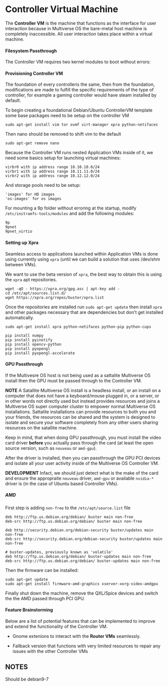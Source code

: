 # Controller Virtual Machine

The **Controller VM** is the machine that functions as the interface for user interaction because in Multiverse OS the bare-metal host machine is completely inaccessible. All user interaction takes place within a virtual machine.

#### Filesystem Passthrough
The Controller VM requires two kernel modules to boot without errors:


#### Provisioning Controller VM
The foundation of every controlleris the same, then from the foundation, modifications are made to fulfill the specific requirements of the type of controller, for example a gaming controller would have steam installed by default.

To begin creating a foundational Debian/Ubuntu ControllerVM template some base packages need to be setup on the controller VM

```
sudo apt-get install vim tor ovmf virt-manager xpra python-netifaces
```

Then nano should be removed to shift vim to the default

```
sudo apt-get remove nano
```

Because the Controller VM runs nested Application VMs inside of it, we need some basics setup for launching virtual machines:

```
virbr0 with ip address range 10.10.10.0/24
virbr1 with ip address range 10.11.11.0/24
virbr2 with ip address range 10.12.12.0/24
```

And storage pools need to be setup:

```
'images' for HD images
'os-images' for os images
```

For mounting a 9p folder without erroring at the startup, modify 
`/etc/initramfs-tools/modules` and add the following modules:


```
9p
9pnet
9pnet_virtio
```

#### Setting up Xpra
Seamless access to applications launched within Application VMs is done using currently using `xpra` (until we can build a solution that uses /dev/shm between VMs). 

We want to use the beta version of `xpra`, the best way to obtain this is using the `xpra` apt repositories. 

```
wget -qO - https://xpra.org/gpg.asc | apt-key add -
cd /etc/apt/sources.list.d/
wget https://xpra.org/repos/buster/xpra.list
```

Once the repositories are installed run `sudo apt-get update` then install `xpra` and other packages necessary that are dependencies but don't get installed automatically. 

```
sudo apt-get install xpra python-netifaces python-pip python-cups

pip install numpy
pip install pyinotify
pip install opencv-python
pip install pyopengl
pip install pyopengl-accelerate
```
#### GPU Passthrough
If the Multivesre OS host is not being used as a sattalite Multiverse OS install then the GPU must be passed through to the Controller VM. 

**NOTE** A Satallite Multiverse OS install is a headless install, or an install on a computer that does not have a keyboard/mouse plugged in, or a server, or in other words not directly used but instead provides resources and joins a Multiverse OS super computer cluster to empower normal Multiverse OS installations. Sattalite installations can provide resources to both you and your friends, the resources can be shared and the system is designed to isolate and secure your software completely from any other users sharing resources on the satallite machine.

Keep in mind, that when doing GPU passthrough, you must install the video card driver **before** you actually pass through the card (at least the open source version, such as `nouveau` or `amd-gpu`). 

After the driver is installed, then you can passthrough the GPU PCI devices and isolate all your user activity inside of the Multiverse OS Controller VM.

**DEVELOPMENT** Infact, we should just detect what is the make of the card and ensure the appropraite `nouveau` driver, `amd-gpu` or available `nvidia-*` driver is (in the case of Ubuntu based Controller VMs). 

##### AMD
First step is adding `non-free` to the `/etc/apt/source.list` file

```
deb http://ftp.us.debian.org/debian/ buster main non-free
deb-src http://ftp.us.debian.org/debian/ buster main non-free

deb http://security.debian.org/debian-security buster/updates main non-free
deb-src http://security.debian.org/debian-security buster/updates main non-free

# buster-updates, previously known as 'volatile'
deb http://ftp.us.debian.org/debian/ buster-updates main non-free
deb-src http://ftp.us.debian.org/debian/ buster-updates main non-free

```

Then the firmware can be installed:

```
sudo apt-get update
sudo apt-get install firmware-amd-graphics xserver-xorg-video-amdgpu
```

Finally shut down the machine, remove the QXL/Spice devices and switch the the AMD passed through PCI GPU.


#### Feature Brainstorming 
Below are a list of potential features that can be implemented to improve and extend the functionality of the Controller VM.

  * Gnome extenions to interact with the **Router VMs** seamlessly.

  * Fallback version that functions with very limited resources to repair any issues with the other Controller VMs



## NOTES

Should be debian9-7
